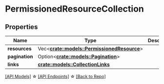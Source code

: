 # PermissionedResourceCollection

## Properties

Name | Type | Description | Notes
------------ | ------------- | ------------- | -------------
**resources** | Vec<**[crate::models::PermissionedResource](PermissionedResource.md)**> |  | 
**pagination** | Option<[**crate::models::Pagination**](Pagination.md)> |  | [optional]
**links** | [**crate::models::CollectionLinks**](CollectionLinks.md) |  | 

[[API Models]](./README.md#documentation-for-models) ☆ [[API Endpoints]](./README.md#documentation-for-api-endpoints) ☆ [[Back to Repo]](../README.md)


